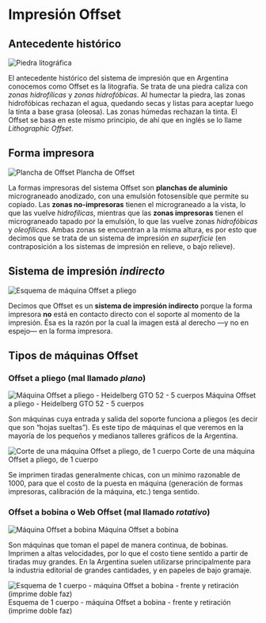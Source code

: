 # Impresión Offset

## Antecedente histórico

![Piedra litográfica](http://tecnologiagrafica1.files.wordpress.com/2012/04/lithography_stone_princeton_motif.jpg "Piedra litográfica")

El antecedente histórico del sistema de impresión que en Argentina conocemos como Offset es la litografía. Se trata de una piedra caliza con _zonas hidrofílicas_ y _zonas hidrofóbicas_. Al humectar la piedra, las zonas hidrofóbicas rechazan el agua, quedando secas y listas para aceptar luego la tinta a base grasa (oleosa). Las zonas húmedas rechazan la tinta. El Offset se basa en este mismo principio, de ahí que en inglés se lo llame _Lithographic Offset_.

## Forma impresora

![Plancha de Offset](http://tecnologiagrafica1.files.wordpress.com/2012/04/high_quality_phoeneagle_offset_thermal_ctp_plate.jpeg "Plancha de Offset") Plancha de Offset

La formas impresoras del sistema Offset son **planchas de aluminio** micrograneado anodizado, con una emulsión fotosensible que permite su copiado. Las **zonas no-impresoras** tienen el micrograneado a la vista, lo que las vuelve _hidrofílicas_, mientras que las **zonas impresoras** tienen el micrograneado tapado por la emulsión, lo que las vuelve zonas _hidrofóbicas_ y _oleofílicas_. Ambas zonas se encuentran a la misma altura, es por esto que decimos que se trata de un sistema de impresión _en superficie_ (en contraposición a los sistemas de impresión en relieve, o bajo relieve).

## Sistema de impresión _indirecto_

![Esquema de máquina Offset a pliego](http://tecnologiagrafica1.files.wordpress.com/2012/04/04-sistemas-offset-0082.jpg "Esquema de máquina Offset a pliego")

Decimos que Offset es un **sistema de impresión indirecto** porque la forma impresora **no** está en contacto directo con el soporte al momento de la impresión. Ésa es la razón por la cual la imagen está al derecho —y no en espejo— en la forma impresora.

## Tipos de máquinas Offset

### Offset a pliego (mal llamado _plano_)

![Máquina Offset a pliego - Heidelberg GTO 52 - 5 cuerpos](http://tecnologiagrafica1.files.wordpress.com/2012/04/heidelberg_gto_52_5p_offset_litho_printing.jpg "Máquina Offset a pliego - Heidelberg GTO 52 - 5 cuerpos") Máquina Offset a pliego - Heidelberg GTO 52 - 5 cuerpos

Son máquinas cuya entrada y salida del soporte funciona a pliegos (es decir que son “hojas sueltas”). Es este tipo de máquinas el que veremos en la mayoría de los pequeños y medianos talleres gráficos de la Argentina.

![Corte de una máquina Offset a pliego, de 1 cuerpo](http://tecnologiagrafica1.files.wordpress.com/2012/04/gto_diagram1.jpg "Corte de una máquina Offset a pliego, de 1 cuerpo") Corte de una máquina Offset a pliego, de 1 cuerpo

Se imprimen tiradas generalmente chicas, con un mínimo razonable de 1000, para que el costo de la puesta en máquina (generación de formas impresoras, calibración de la máquina, etc.) tenga sentido.

### Offset a bobina o Web Offset (mal llamado _rotativo_)

![Máquina Offset a bobina](http://tecnologiagrafica1.files.wordpress.com/2012/04/press-room-littel-press.jpeg "Máquina Offset a bobina") Máquina Offset a bobina

Son máquinas que toman el papel de manera continua, de bobinas. Imprimen a altas velocidades, por lo que el costo tiene sentido a partir de tiradas muy grandes. En la Argentina suelen utilizarse principalmente para la industria editorial de grandes cantidades, y en papeles de bajo gramaje.

![Esquema  de 1 cuerpo - máquina Offset a bobina - frente y retiración (imprime doble faz)](http://tecnologiagrafica1.files.wordpress.com/2012/04/offset-lithographic-printing01.jpeg "Esquema  de 1 cuerpo - máquina Offset a bobina - frente y retiración (imprime doble faz)") Esquema de 1 cuerpo - máquina Offset a bobina - frente y retiración (imprime doble faz)
